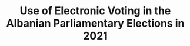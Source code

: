 ---
title: "Use of Electronic Voting in the Albanian Parliamentary Elections in 2021"
collection: publications
permalink: /publications/2021-10-Use-of-Electronic-Voting-in-the-Albanian-Parliamentary-Elections-in-2021
venue: 'Electronic Voting - 6th International Joint Conference on Electronic Voting (E-Vote-ID 2021)'
paperurl: 'http://hdl.handle.net/10062/74533'
citation: ' <b>Jurlind Budurushi</b>, </br> Electronic Voting - 6th International Joint Conference on Electronic Voting (E-Vote-ID 2021)</br>'
---